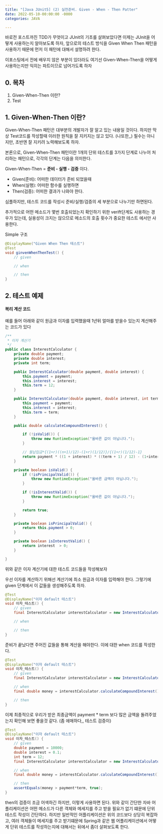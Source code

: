 ```yaml
---
title: "[Java JUnit5] (2) 실전준비. Given - When - Then Patter"
date: 2022-05-10-00:00:00 -0000
categories: JAVA

---
```


바로전 포스트까진 TDD가 무엇이고 JUnit의 기초를 살펴보았다면 이제는 JUnit을 어떻게 사용하는지 알아보도록 하자, 앞으로의 테스트 방식을 Given When Then 패턴을 사용하기 때문에 먼저 이 패턴에 대해서 설명하려 한다. 

이포스팅에서 전에 배우지 않은 부분이 있더라도 여기선 Given-When-Then을 어떻게 사용하는지만 익히는 파트이므로 넘어가도록 하자

## 0. 목차
1. Given-When-Then 이란?
2. Test

## 1. Given-When-Then 이란?
Given-When-Then 패턴은 대부분의 개발자가 잘 알고 있는 내용일 것이다. 
하지만 막상 Test코드를 작성할때 이러한 원칙을 잘 지키지는 않고 있다. (나또한,,) 
필수는 아니지만, 초반엔 잘 지키려 노력해보도록 하자.

본론으로, Given-When-Then 패턴이란 1개의 단위 테스트를 3가지 단계로 나누어 처리하는 패턴으로, 각각의 단계는 다음을 의미한다.

Given-When-Then = __준비 - 실행 - 검증__ 이다.

- Given(준비): 어떠한 데이터가 준비 되었을때
- When(실행): 어떠한 함수를 실행하면
- Then(검증): 어떠한 결과가 나와야 한다.

심플하지만, 테스트 코드를 작성시 준비/실행/검증의 세 부분으로 나누기만 하면된다.

추가적으로 어떤 메소드가 몇번 호출되었는지 확인하기 위한 verift단계도 사용하는 경우가 있는데, 실용성이 크지는 않으므로 메소드의 호출 횟수가 중요한 테스트 에서만 사용한다.

Simple 구조
```java
@DisplayName("Given When Then 테스트")
@Test
void ginvenWhenThenTest() {
	// given

	// when

	// then
}
```

## 2. 테스트 예제

#### 복리 계산 코드 
예를 들어 아래와 같이 원금과 이자를 입력했을때 1년뒤 얼마를 받을수 있는지 계산해주는 코드가 있다

```java
/**
 * 이자 계산기
 */
public class InterestCalculator {
    private double payment;
    private double interest;
    private int term;

    public InterestCalculator(double payment, double interest) {
        this.payment = payment;
        this.interest = interest;
        this.term = 12;
    }

    public InterestCalculator(double payment, double interest, int term) {
        this.payment = payment;
        this.interest = interest;
        this.term = term;
    }

    public double calculateCompoundInterest() {

        if (!isValid()) {
            throw new RuntimeException("올바른 값이 아닙니다.");
        }

        // 월납입금*{(1+r)((n+1)/12)-(1+r)(1/12)}/{(1+r)(1/12)-1}
        return payment * ((1 + interest) * ((term + 1) / 12) - (1+interest)*(1/12)) / (1+interest)*(1/12) -1;
    }

    private boolean isValid() {
        if (!isPrincipalValid()) {
            throw new RuntimeException("올바른 금액이 아닙니다.");
        }

        if (!isInterestValid()) {
            throw new RuntimeException("올바른 값이 아닙니다.");
        }

        return true;
    }

    private boolean isPrincipalValid() {
        return this.payment > 0;
    }

    private boolean isInterestValid() {
        return interest  > 0;
    }

}
```

위와 같은 이자 계산기에 대한 테스트 코드들을 작성해보자

우선 이자를 계산하기 위해선 계산기에 최소 원금과 이자를 입력해야 한다. 그렇기에 given 단계에서 이 값들을 생성해주도록 하자.

```java
@Test
@DisplayName("이자 default 테스트")
void 이자_테스트() {
	// given
	final InterestCalculator interestCalculator = new InterestCalculator(1000, 12);

	// when

	// then
}
```

준비가 끝났다면 주어진 값들을 통해 계산을 해야한다. 이에 대한 when 코드를 작성한다.

```java
@Test
@DisplayName("이자 default 테스트")
void 이자_테스트() {
	// given
	final InterestCalculator interestCalculator = new InterestCalculator(1000, 0.1);

	// when
	final double money = interestCalculator.calculateCompoundInterest();

	// then
}
```
이제 최종적으로 우리가 받은 최종금액이 payment * term 보다 많은 금액을 돌려주었는지 확인해 보면 좋을것 같다. (좀 에매하다,, 테스트 검증이)


```java
@Test
@DisplayName("이자 default 테스트")
void 이자_테스트() {
	// given
	double payment = 10000;
	double interest = 0.1;
	int term = 12;
	final InterestCalculator interestCalculator = new InterestCalculator(payment, interest, term);

	// when
	final double money = interestCalculator.calculateCompoundInterest();

	// then
	assertEquals(money > payment*term, true);
}
```

then의 검증이 조금 어색하긴 하지만, 이렇게 사용하면 된다.
위와 같이 간단한 자바 어플리케이션은 어떤 메소드가 다른 객체와 메세지를 주고 받을 필요가 없기 떄문에 단위 테스트 작성이 간단하다. 하지만 일반적인 어플리케이션은 위의 코드보다 상당히 복잡하고, 여러 객체들이 메세지를 주고 받기떄문에 Spring과 같은 웹 어플리케이션에서 어떻게 단위 테스트를 작성하는지에 대해서는 뒤에서 좀더 살펴보도록 한다.


